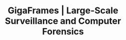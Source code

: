 ---
title: GigaFrames | Large-Scale Surveillance and Computer Forensics
type: landing
show_breadcrumb: true

tags: ["RP", "Computer Vision"]

sections:
  - block: markdown
    content:
      title: GigaFrames | Large-Scale Surveillance and Computer Forensics
      subtitle: 2015 - Now
      text: <p>Over the last few years, more and more cameras have been used to monitor large cities. If, on the one hand, surveillance cameras provide a large amount of visual data, on the other hand, analyzing this data becomes a great challenge when done manually. In this way, the automatic processing of this data becomes essential, in order to assist security agents in preventing crimes (surveillance) and searching for evidence in cases where crimes have already occurred (forensic computing). Therefore, the moment in time when an event occurs (for example, a crime) marks an important connection between the two areas. This project's main objective is to implement and consolidate an emerging nucleus characterized by the creation of a line of research called Surveillance and Forensic Computing. This line, unprecedented in Brazil and formed by researchers from UFMG, UFOP and UNICAMP, will focus on the development of computer vision and machine learning techniques to carry out environmental monitoring and digital forensic analysis from large volumes of data captured through cameras surveillance. Made up of six researchers from the three institutions, the team has two CNPq level 2 productivity researchers. Although young doctors, the team members coordinate projects promoted by government agencies and companies, and have published in the main conferences and journals in the area. Additionally, there is an extensive history of collaboration between team members, both in the area of ​​surveillance and computer forensics.
    design:
      # See Page Builder docs for all section customization options.
      # Choose how many columns the section has. Valid values: '1' or '2'.
      columns: '1'
---